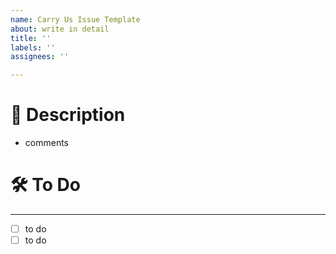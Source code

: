 ```yaml
---
name: Carry Us Issue Template
about: write in detail
title: ''
labels: ''
assignees: ''

---
```


# 💫 Description
* comments

# 🛠️ To Do
* * *
- [ ] to do
- [ ] to do
